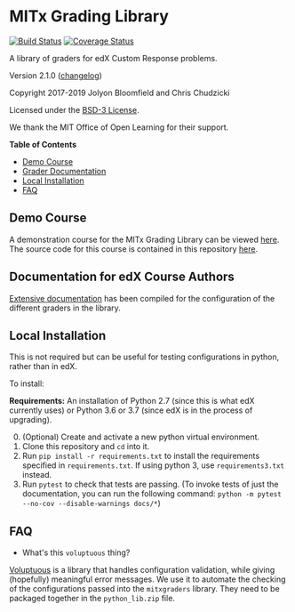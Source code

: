 # MITx Grading Library

[![Build Status](https://travis-ci.org/mitodl/mitx-grading-library.svg?branch=master)](https://travis-ci.org/mitodl/mitx-grading-library) [![Coverage Status](https://codecov.io/gh/mitodl/mitx-grading-library/branch/master/graphs/badge.svg)](https://codecov.io/gh/mitodl/mitx-grading-library)

A library of graders for edX Custom Response problems.

Version 2.1.0 ([changelog](docs/changelog.md))

Copyright 2017-2019 Jolyon Bloomfield and Chris Chudzicki

Licensed under the [BSD-3 License](LICENSE).

We thank the MIT Office of Open Learning for their support.

**Table of Contents**

- [Demo Course](#demo-course)
- [Grader Documentation](#documentation-for-edx-course-authors)
- [Local Installation](#local-installation)
- [FAQ](#faq)


## Demo Course

A demonstration course for the MITx Grading Library can be viewed [here](https://edge.edx.org/courses/course-v1:MITx+grading-library+examples/). The source code for this course is contained in this repository [here](course/).


## Documentation for edX Course Authors
[Extensive documentation](https://mitodl.github.io/mitx-grading-library/) has been compiled for the configuration of the different graders in the library.


## Local Installation

This is not required but can be useful for testing configurations in python, rather than in edX.

To install:

**Requirements:** An installation of Python 2.7 (since this is what edX currently uses) or Python 3.6 or 3.7 (since edX is in the process of upgrading).

0. (Optional) Create and activate a new python virtual environment.
1. Clone this repository and `cd` into it.
2. Run `pip install -r requirements.txt` to install the requirements specified in `requirements.txt`. If using python 3, use `requirements3.txt` instead.
3. Run `pytest` to check that tests are passing. (To invoke tests of just the documentation, you can run the following command: `python -m pytest --no-cov --disable-warnings docs/*`)


## FAQ

* What's this `voluptuous` thing?

[Voluptuous](https://github.com/alecthomas/voluptuous) is a library that handles configuration validation, while giving (hopefully) meaningful error messages. We use it to automate the checking of the configurations passed into the `mitxgraders` library. They need to be packaged together in the `python_lib.zip` file.
